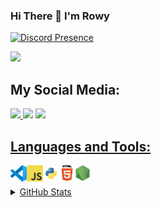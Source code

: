 ### Hi There :wave: I'm Rowy

[![Discord Presence](https://lanyard-profile-readme.vercel.app/api/852627413228847105
                            )](https://discord.com/users/852627413228847105)

![](https://komarev.com/ghpvc/?username=RowyHere&label=PROFILE+VIEWS)

## My Social Media:

<p align="left">
<a href="https://discord.com/users/415147004314910730" target"blank_"><img src="https://img.shields.io/badge/Discord%20-7289DA.svg?&style=for-the-badge&logo=discord&logoColor=white">
 <a href="https://www.instagram.com/wiara_00" target"blank_"><img src="https://img.shields.io/badge/INSTAGRAM%20-DC3175.svg?&style=for-the-badge&logo=instagram&logoColor=white"></a>
<a href="https://github.com/Wiara" target"blank_"><img src="https://img.shields.io/badge/GitHub%20-191717.svg?&style=for-the-badge&logo=github&logoColor=white">
  
<br />



## Languages and Tools:

<img align="left" alt="Visual Studio Code" width="26px" src="https://raw.githubusercontent.com/github/explore/80688e429a7d4ef2fca1e82350fe8e3517d3494d/topics/visual-studio-code/visual-studio-code.png"/>
<img align="left" alt="JavaScript" width="26px" src="https://raw.githubusercontent.com/github/explore/80688e429a7d4ef2fca1e82350fe8e3517d3494d/topics/javascript/javascript.png" />
<img align="left" alt="Python" width="26px" src="https://raw.githubusercontent.com/github/explore/80688e429a7d4ef2fca1e82350fe8e3517d3494d/topics/python/python.png" />
<img align="left"  src="https://raw.githubusercontent.com/github/explore/80688e429a7d4ef2fca1e82350fe8e3517d3494d/topics/html/html.png" width="25" height="25" />
<img align="left" src="https://raw.githubusercontent.com/github/explore/80688e429a7d4ef2fca1e82350fe8e3517d3494d/topics/nodejs/nodejs.png" width="25" height="25" />


<br />
<br />

<details>
  <summary>GitHub Stats</summary>
<img src="https://github-readme-stats.vercel.app/api?username=Wiara&count_private=true&show_icons=true&theme=dark&hide_border=true" width="%100" height="150px" alt="stats" />
</details>
